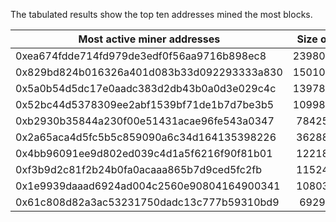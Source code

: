 The tabulated results show the top ten addresses mined the most blocks.

| Most active miner addresses                | Size of block    |
| -------------------------------------------|:----------------:|
| 0xea674fdde714fd979de3edf0f56aa9716b898ec8 | 23980401188      |
| 0x829bd824b016326a401d083b33d092293333a830 | 15010222714      |
| 0x5a0b54d5dc17e0aadc383d2db43b0a0d3e029c4c | 13978859941      |
| 0x52bc44d5378309ee2abf1539bf71de1b7d7be3b5 | 10998145387      |
| 0xb2930b35844a230f00e51431acae96fe543a0347 | 7842595276       |
| 0x2a65aca4d5fc5b5c859090a6c34d164135398226 | 3628875680       |
| 0x4bb96091ee9d802ed039c4d1a5f6216f90f81b01 | 1221833144       |
| 0xf3b9d2c81f2b24b0fa0acaaa865b7d9ced5fc2fb | 1152472379       |
| 0x1e9939daaad6924ad004c2560e90804164900341 | 1080301927       |
| 0x61c808d82a3ac53231750dadc13c777b59310bd9 | 692942577        |
 
 
